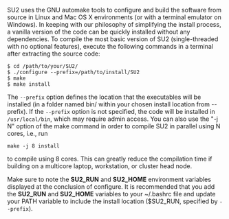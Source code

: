 SU2 uses the GNU automake tools to configure and build the software from source in Linux and Mac OS X environments (or with a terminal emulator on Windows). In keeping with our philosophy of simplifying the install process, a vanilla version of the code can be quickly installed without any dependencies. To compile the most basic version of SU2 (single-threaded with no optional features), execute the following commands in a terminal after extracting the source code: 
```
$ cd /path/to/your/SU2/
$ ./configure --prefix=/path/to/install/SU2
$ make
$ make install
```
The `--prefix` option defines the location that the executables will be installed (in a folder named bin/ within your chosen install location from --prefix). If the `--prefix` option is not specified, the code will be installed in `/usr/local/bin`, which may require admin access. You can also use the "-j N" option of the make command in order to compile SU2 in parallel using N cores, i.e., run
```
make -j 8 install
```
to compile using 8 cores. This can greatly reduce the compilation time if building on a multicore laptop, workstation, or cluster head node. 

Make sure to note the **SU2_RUN** and **SU2_HOME** environment variables displayed at the conclusion of configure. It is recommended that you add the **SU2_RUN** and **SU2_HOME** variables to your ~/.bashrc file and update your PATH variable to include the install location ($SU2_RUN, specified by `--prefix`).